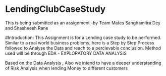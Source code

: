 # LendingClubCaseStudy
This is being submitted as an assignment -by Team Mates Sanghamitra Dey and Shasheesh Rane

#Introduction:
This Assignment is for a Lending case study to be performed. Similar to a real world business problems, here is a Step by Step Process followed to Analyse the Data and reach to a percievable conclusion. Method used will be through EDA - EXPLORATORY DATA ANALYSIS

Based on the Data Analysis , Also we intend to have a deeper understanding of Risk Analysis when lending Money to different customers

